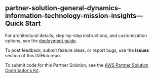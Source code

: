 
## partner-solution-general-dynamics-information-technology-mission-insights—Quick Start

For architectural details, step-by-step instructions, and customization options, see the [deployment guide](https://aws-quickstart.github.io/quickstart-general-dynamics-information-technology-mission-insights/).

To post feedback, submit feature ideas, or report bugs, use the **Issues** section of this GitHub repo. 

To submit code for this Partner Solution, see the [AWS Partner Solution Contributor's Kit](https://aws-quickstart.github.io/).
